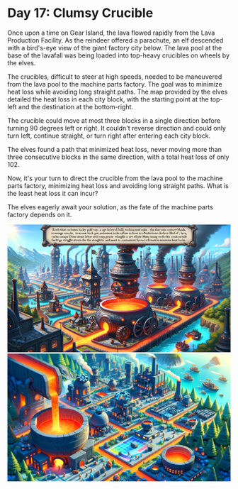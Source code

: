 # Day 17: Clumsy Crucible

Once upon a time on Gear Island, the lava flowed rapidly from the Lava Production Facility. As the reindeer offered a
parachute, an elf descended with a bird's-eye view of the giant factory city below. The lava pool at the base of the
lavafall was being loaded into top-heavy crucibles on wheels by the elves.

The crucibles, difficult to steer at high speeds, needed to be maneuvered from the lava pool to the machine parts
factory. The goal was to minimize heat loss while avoiding long straight paths. The map provided by the elves detailed
the heat loss in each city block, with the starting point at the top-left and the destination at the bottom-right.

The crucible could move at most three blocks in a single direction before turning 90 degrees left or right. It couldn't
reverse direction and could only turn left, continue straight, or turn right after entering each city block.

The elves found a path that minimized heat loss, never moving more than three consecutive blocks in the same direction,
with a total heat loss of only 102.

Now, it's your turn to direct the crucible from the lava pool to the machine parts factory, minimizing heat loss and
avoiding long straight paths. What is the least heat loss it can incur?

The elves eagerly await your solution, as the fate of the machine parts factory depends on it.

![img_01.png](img_01.png)
![img_02.png](img_02.png)